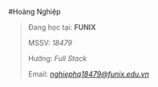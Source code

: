 #Hoàng Nghiệp
>Đang học tại: **FUNIX**
>
>MSSV: *18479*
>
>Hướng: *Full Stack*
>
>Email: *nghiephq18479@funix.edu.vn*

